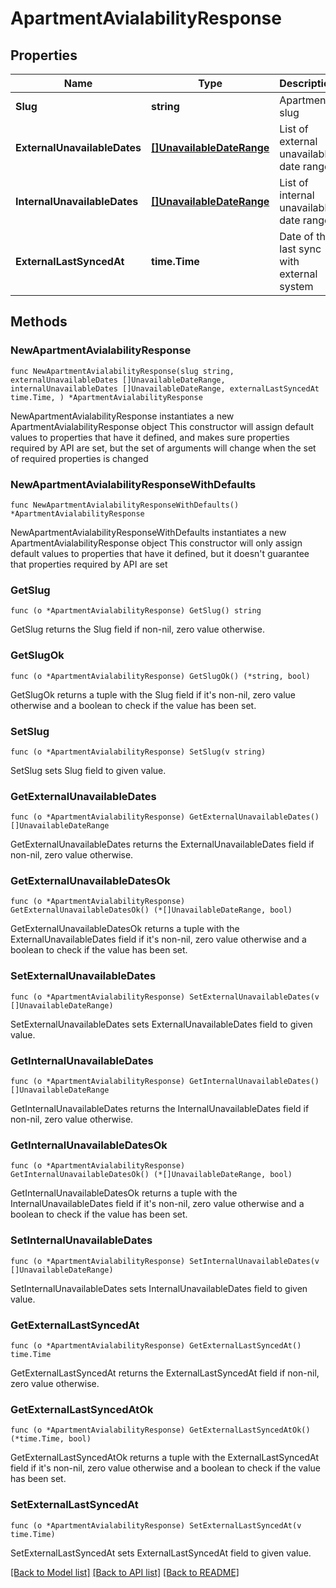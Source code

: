 # ApartmentAvialabilityResponse

## Properties

Name | Type | Description | Notes
------------ | ------------- | ------------- | -------------
**Slug** | **string** | Apartment slug | 
**ExternalUnavailableDates** | [**[]UnavailableDateRange**](UnavailableDateRange.md) | List of external unavailable date ranges | 
**InternalUnavailableDates** | [**[]UnavailableDateRange**](UnavailableDateRange.md) | List of internal unavailable date ranges | 
**ExternalLastSyncedAt** | **time.Time** | Date of the last sync with external system | 

## Methods

### NewApartmentAvialabilityResponse

`func NewApartmentAvialabilityResponse(slug string, externalUnavailableDates []UnavailableDateRange, internalUnavailableDates []UnavailableDateRange, externalLastSyncedAt time.Time, ) *ApartmentAvialabilityResponse`

NewApartmentAvialabilityResponse instantiates a new ApartmentAvialabilityResponse object
This constructor will assign default values to properties that have it defined,
and makes sure properties required by API are set, but the set of arguments
will change when the set of required properties is changed

### NewApartmentAvialabilityResponseWithDefaults

`func NewApartmentAvialabilityResponseWithDefaults() *ApartmentAvialabilityResponse`

NewApartmentAvialabilityResponseWithDefaults instantiates a new ApartmentAvialabilityResponse object
This constructor will only assign default values to properties that have it defined,
but it doesn't guarantee that properties required by API are set

### GetSlug

`func (o *ApartmentAvialabilityResponse) GetSlug() string`

GetSlug returns the Slug field if non-nil, zero value otherwise.

### GetSlugOk

`func (o *ApartmentAvialabilityResponse) GetSlugOk() (*string, bool)`

GetSlugOk returns a tuple with the Slug field if it's non-nil, zero value otherwise
and a boolean to check if the value has been set.

### SetSlug

`func (o *ApartmentAvialabilityResponse) SetSlug(v string)`

SetSlug sets Slug field to given value.


### GetExternalUnavailableDates

`func (o *ApartmentAvialabilityResponse) GetExternalUnavailableDates() []UnavailableDateRange`

GetExternalUnavailableDates returns the ExternalUnavailableDates field if non-nil, zero value otherwise.

### GetExternalUnavailableDatesOk

`func (o *ApartmentAvialabilityResponse) GetExternalUnavailableDatesOk() (*[]UnavailableDateRange, bool)`

GetExternalUnavailableDatesOk returns a tuple with the ExternalUnavailableDates field if it's non-nil, zero value otherwise
and a boolean to check if the value has been set.

### SetExternalUnavailableDates

`func (o *ApartmentAvialabilityResponse) SetExternalUnavailableDates(v []UnavailableDateRange)`

SetExternalUnavailableDates sets ExternalUnavailableDates field to given value.


### GetInternalUnavailableDates

`func (o *ApartmentAvialabilityResponse) GetInternalUnavailableDates() []UnavailableDateRange`

GetInternalUnavailableDates returns the InternalUnavailableDates field if non-nil, zero value otherwise.

### GetInternalUnavailableDatesOk

`func (o *ApartmentAvialabilityResponse) GetInternalUnavailableDatesOk() (*[]UnavailableDateRange, bool)`

GetInternalUnavailableDatesOk returns a tuple with the InternalUnavailableDates field if it's non-nil, zero value otherwise
and a boolean to check if the value has been set.

### SetInternalUnavailableDates

`func (o *ApartmentAvialabilityResponse) SetInternalUnavailableDates(v []UnavailableDateRange)`

SetInternalUnavailableDates sets InternalUnavailableDates field to given value.


### GetExternalLastSyncedAt

`func (o *ApartmentAvialabilityResponse) GetExternalLastSyncedAt() time.Time`

GetExternalLastSyncedAt returns the ExternalLastSyncedAt field if non-nil, zero value otherwise.

### GetExternalLastSyncedAtOk

`func (o *ApartmentAvialabilityResponse) GetExternalLastSyncedAtOk() (*time.Time, bool)`

GetExternalLastSyncedAtOk returns a tuple with the ExternalLastSyncedAt field if it's non-nil, zero value otherwise
and a boolean to check if the value has been set.

### SetExternalLastSyncedAt

`func (o *ApartmentAvialabilityResponse) SetExternalLastSyncedAt(v time.Time)`

SetExternalLastSyncedAt sets ExternalLastSyncedAt field to given value.



[[Back to Model list]](../README.md#documentation-for-models) [[Back to API list]](../README.md#documentation-for-api-endpoints) [[Back to README]](../README.md)



